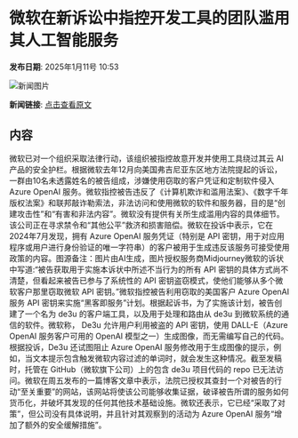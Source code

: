 # 微软在新诉讼中指控开发工具的团队滥用其人工智能服务

**发布日期**: 2025年1月11号 10:53

![新闻图片](https://pic.chinaz.com/picmap/202405161743122232_2.jpg)

**新闻链接**: [点击查看原文](https://www.aibase.com/zh/news/14635)

## 内容

微软已对一个组织采取法律行动，该组织被指控故意开发并使用工具绕过其云 AI 产品的安全护栏。根据微软去年12月向美国弗吉尼亚东区地方法院提起的诉讼，一群由10名未透露姓名的被告组成，涉嫌使用窃取的客户凭证和定制软件侵入 Azure OpenAI 服务。微软指控被告违反了《计算机欺诈和滥用法案》、《数字千年版权法案》和联邦敲诈勒索法，非法访问和使用微软的软件和服务器，目的是“创建攻击性”和“有害和非法内容”。微软没有提供有关所生成滥用内容的具体细节。该公司正在寻求禁令和“其他公平”救济和损害赔偿。微软在投诉中表示，它在2024年7月发现，拥有 Azure OpenAI 服务凭证（特别是 API 密钥，用于对应用程序或用户进行身份验证的唯一字符串）的客户被用于生成违反该服务可接受使用政策的内容。图源备注：图片由AI生成，图片授权服务商Midjourney微软的诉状中写道:“被告获取用于实施本诉状中所述不当行为的所有 API 密钥的具体方式尚不清楚，但看起来被告已参与了系统性的 API 密钥盗窃模式，使他们能够从多个微软客户那里窃取微软 API 密钥。”微软指控被告利用窃取的美国客户 Azure OpenAI 服务 API 密钥来实施“黑客即服务”计划。根据起诉书，为了实施该计划，被告创建了一个名为 de3u 的客户端工具，以及用于处理和路由从 de3u 到微软系统的通信的软件。微软称， De3u 允许用户利用被盗的 API 密钥，使用 DALL-E（Azure OpenAI 服务客户可用的 OpenAI 模型之一）生成图像，而无需编写自己的代码。根据投诉，De3u 还试图阻止 Azure OpenAI 服务修改用于生成图像的提示，例如，当文本提示包含触发微软内容过滤的单词时，就会发生这种情况。截至发稿时，托管在 GitHub（微软旗下公司）上的包含 de3u 项目代码的 repo 已无法访问。微软在周五发布的一篇博客文章中表示，法院已授权其查封一个对被告的行动“至关重要”的网站，该网站将使该公司能够收集证据，破译被告所谓的服务如何货币化，并破坏其发现的任何其他技术基础设施。微软还表示，它已经“采取了对策”，但公司没有具体说明，并且针对其观察到的活动为 Azure OpenAI 服务“增加了额外的安全缓解措施”。
